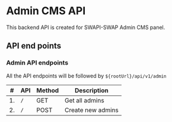 # Admin CMS API

This backend API is created for SWAPI-SWAP Admin CMS panel.

## API end points

### Admin API endpoints

All the API endpoints will be followed by `${rootUrl}/api/v1/admin`

| #   | API | Method | Description       |
| --- | --- | ------ | ----------------- |
| 1.  | `/` | GET    | Get all admins    |
| 2.  | `/` | POST   | Create new admins |
